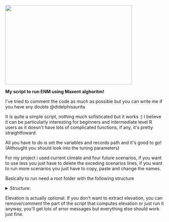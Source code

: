 <img src="https://user-images.githubusercontent.com/52681915/117520421-7b0b2480-af7e-11eb-8456-9dd8280120f0.png" width="400" height="250">



**My script to run ENM using Maxent alghoritm!**

I've tried to comment the code as much as possible but you can write me if you have any doubts @didelphisaurita 


It is quite a simple script, nothing much sofisticated but it works :) I believe it can be particularly interesting for beginners and intermediate level R users as it doesn't have lots of complicated functions, if any, it's pretty straightfoward. 



All you have to do is set the variables and records path and it's good to go! (Althought you should look into the tuning parameters) 


For my project i used current climate and four future scenarios, if you want to use less you just have to delete the exceding scenarios lines, if you want to run more scenarios you just have to copy, paste and change the names.


Basically to run need a root folder with the following structure


<details><summary>Structure:</summary>
    <pre>

```console

├── Data
│   ├── elev
│   │   └── elevation.tif
│   ├── raster
│   │   ├── current
│   │   │   ├── variables.tif
│   │   ├── RCP26
│   │   │   ├── variables.tif
│   │   ├── RCP45
│   │   │   ├── variables.tif
│   │   ├── RCP60
│   │   │   ├── variables.tif
│   │   └── RCP85
│   │   │   ├── variables.tif
│   └── records
│       ├── records_lhq
│       │   ├── Records Akodon cursor.csv
│       │   ├── Records Akodon montensis.csv

```
 </pre>
   </details>
   
Elevation is actually optional. If you don't want to extract elevation, you can remove/comment the part of the script that computes elevation or just run it anyway, you'll get lots of error messages but everything else should work just fine.
   
